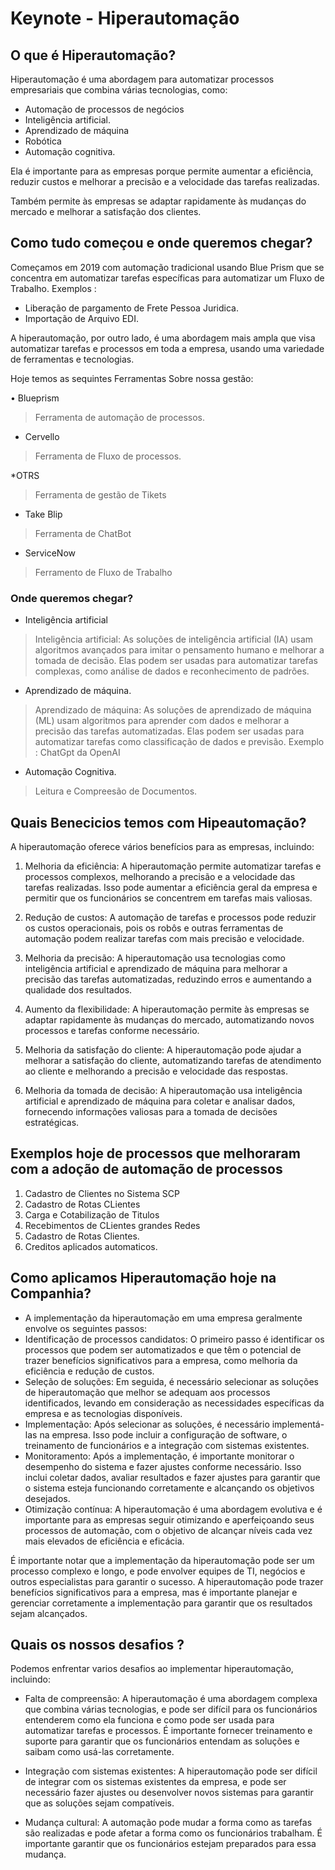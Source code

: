 # Keynote  - Hiperautomação

## O que é Hiperautomação?

 Hiperautomação é uma abordagem para automatizar processos empresariais que combina várias tecnologias, como:

* Automação de processos de negócios
* Inteligência artificial.
* Aprendizado de máquina
* Robótica
* Automação cognitiva.

Ela é importante para as empresas porque permite aumentar a eficiência, reduzir custos e melhorar a precisão e a velocidade das tarefas realizadas.

Também permite às empresas se adaptar rapidamente às mudanças do mercado e melhorar a satisfação dos clientes.

## Como tudo começou e onde queremos chegar?

Começamos em 2019 com  automação tradicional usando Blue Prism que se concentra em automatizar tarefas específicas para automatizar um Fluxo de Trabalho.
Exemplos :

* Liberação de pargamento de Frete Pessoa Juridica.
* Importação de Arquivo EDI.  

A hiperautomação, por outro lado, é uma abordagem mais ampla que visa automatizar tarefas e processos em toda a empresa, usando uma variedade de ferramentas e tecnologias.

Hoje temos as sequintes Ferramentas Sobre nossa gestão:

• Blueprism

> Ferramenta de automação de processos.

* Cervello

> Ferramenta de Fluxo de processos.

*OTRS

> Ferramenta de gestão de Tikets

* Take Blip

> Ferramenta de ChatBot

* ServiceNow

 > Ferramento de Fluxo de Trabalho

### Onde queremos chegar?

* Inteligência artificial

> Inteligência artificial: As soluções de inteligência artificial (IA) usam algoritmos avançados para imitar o pensamento humano e melhorar a tomada de decisão. Elas podem ser usadas para automatizar tarefas complexas, como análise de dados e reconhecimento de padrões.

* Aprendizado de máquina.

>Aprendizado de máquina: As soluções de aprendizado de máquina (ML) usam algoritmos para aprender com dados e melhorar a precisão das tarefas automatizadas. Elas podem ser usadas para automatizar tarefas como classificação de dados e previsão.
> Exemplo  : ChatGpt da OpenAI

* Automação Cognitiva.

> Leitura e Compreesão de Documentos.

## Quais Benecicios temos com Hipeautomação?

A hiperautomação oferece vários benefícios para as empresas, incluindo:

1. Melhoria da eficiência: A hiperautomação permite automatizar tarefas e processos complexos, melhorando a precisão e a velocidade das tarefas realizadas. Isso pode aumentar a eficiência geral da empresa e permitir que os funcionários se concentrem em tarefas mais valiosas.

2. Redução de custos: A automação de tarefas e processos pode reduzir os custos operacionais, pois os robôs e outras ferramentas de automação podem realizar tarefas com mais precisão e velocidade.

3. Melhoria da precisão: A hiperautomação usa tecnologias como inteligência artificial e aprendizado de máquina para melhorar a precisão das tarefas automatizadas, reduzindo erros e aumentando a qualidade dos resultados.

4. Aumento da flexibilidade: A hiperautomação permite às empresas se adaptar rapidamente às mudanças do mercado, automatizando novos processos e tarefas conforme necessário.

5. Melhoria da satisfação do cliente: A hiperautomação pode ajudar a melhorar a satisfação do cliente, automatizando tarefas de atendimento ao cliente e melhorando a precisão e velocidade das respostas.

6. Melhoria da tomada de decisão: A hiperautomação usa inteligência artificial e aprendizado de máquina para coletar e analisar dados, fornecendo informações valiosas para a tomada de decisões estratégicas.

## Exemplos hoje de processos que melhoraram com a adoção de automação de processos

1. Cadastro de Clientes no Sistema SCP
2. Cadastro de Rotas CLientes
3. Carga e Cotabilização de Titulos
4. Recebimentos de CLientes grandes Redes
5. Cadastro de Rotas Clientes.
6. Creditos aplicados automaticos.

## Como aplicamos Hiperautomação hoje na Companhia?

* A implementação da hiperautomação em uma empresa geralmente envolve os seguintes passos:
* Identificação de processos candidatos: O primeiro passo é identificar os processos que podem ser automatizados e que têm o potencial de trazer benefícios significativos para a empresa, como melhoria da eficiência e redução de custos.
* Seleção de soluções: Em seguida, é necessário selecionar as soluções de hiperautomação que melhor se adequam aos processos identificados, levando em consideração as necessidades específicas da empresa e as tecnologias disponíveis.
* Implementação: Após selecionar as soluções, é necessário implementá-las na empresa. Isso pode incluir a configuração de software, o treinamento de funcionários e a integração com sistemas existentes.
* Monitoramento: Após a implementação, é importante monitorar o desempenho do sistema e fazer ajustes conforme necessário. Isso inclui coletar dados, avaliar resultados e fazer ajustes para garantir que o sistema esteja funcionando corretamente e alcançando os objetivos desejados.
* Otimização contínua: A hiperautomação é uma abordagem evolutiva e é importante para as empresas seguir otimizando e aperfeiçoando seus processos de automação, com o objetivo de alcançar níveis cada vez mais elevados de eficiência e eficácia.

É importante notar que a implementação da hiperautomação pode ser um processo complexo e longo, e pode envolver equipes de TI, negócios e outros especialistas para garantir o sucesso. A hiperautomação pode trazer benefícios significativos para a empresa, mas é importante planejar e gerenciar corretamente a implementação para garantir que os resultados sejam alcançados.

## Quais os nossos desafios ?

Podemos enfrentar varios desafios ao implementar hiperautomação, incluindo:

* Falta de compreensão: A hiperautomação é uma abordagem complexa que combina várias tecnologias, e pode ser difícil para os funcionários entenderem como ela funciona e como pode ser usada para automatizar tarefas e processos. É importante fornecer treinamento e suporte para garantir que os funcionários entendam as soluções e saibam como usá-las corretamente.

* Integração com sistemas existentes: A hiperautomação pode ser difícil de integrar com os sistemas existentes da empresa, e pode ser necessário fazer ajustes ou desenvolver novos sistemas para garantir que as soluções sejam compatíveis.

* Mudança cultural: A automação pode mudar a forma como as tarefas são realizadas e pode afetar a forma como os funcionários trabalham. É importante garantir que os funcionários estejam preparados para essa mudança.
